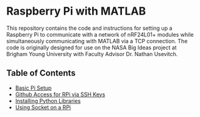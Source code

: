 # Raspberry Pi with MATLAB
This repository contains the code and instructions for setting up a Raspberry Pi to communicate with a network of nRF24L01+ modules while simultaneously communicating with MATLAB via a TCP connection. The code is originally designed for use on the NASA Big Ideas project at Brigham Young University with Faculty Advisor Dr. Nathan Usevitch.

## Table of Contents
- [Basic Pi Setup](/Code_for_RPi/RPi_Setup.md)
- [Github Access for RPi via SSH Keys](/Code_for_RPi/ssh_keys.md)
- [Installing Python Libraries](/Code_for_RPi/python_lib_installations.md)
- [Using Socket on a RPi](/Code_for_RPi/tcp_tutorial.md)